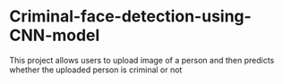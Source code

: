 # Criminal-face-detection-using-CNN-model
This project allows users to upload image of a person and then predicts whether the uploaded person is criminal or not
